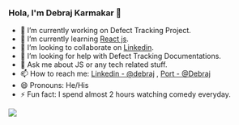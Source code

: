 ### Hola, I'm Debraj Karmakar 👋

<!--
**debrajhyper/debrajhyper** is a ✨ _special_ ✨ repository because its `README.md` (this file) appears on your GitHub profile.-->


- 🔭 I’m currently working on Defect Tracking Project.
- 🌱 I’m currently learning [React js](https://www.youtube.com/watch?v=4UZrsTqkcW4).
- 👯 I’m looking to collaborate on [Linkedin](https://www.linkedin.com/in/debraj-karmakar-275570199/).
- 🤔 I’m looking for help with Defect Tracking Documentations.
- 💬 Ask me about JS or any tech related stuff.
- 📫 How to reach me: [Linkedin - @debraj](https://www.linkedin.com/in/debraj-karmakar-275570199/) , [Port - @Debraj](https://kiwismedia.com/@debraj)
- 😄 Pronouns: He/His
- ⚡ Fun fact: I spend almost 2 hours watching comedy everyday.

<img src="https://github-readme-stats.vercel.app/api?username=debrajhyper&&show_icons=true&title_color=ffffff&icon_color=bb2acf&text_color=daf7dc&bg_color=151515"></img>
